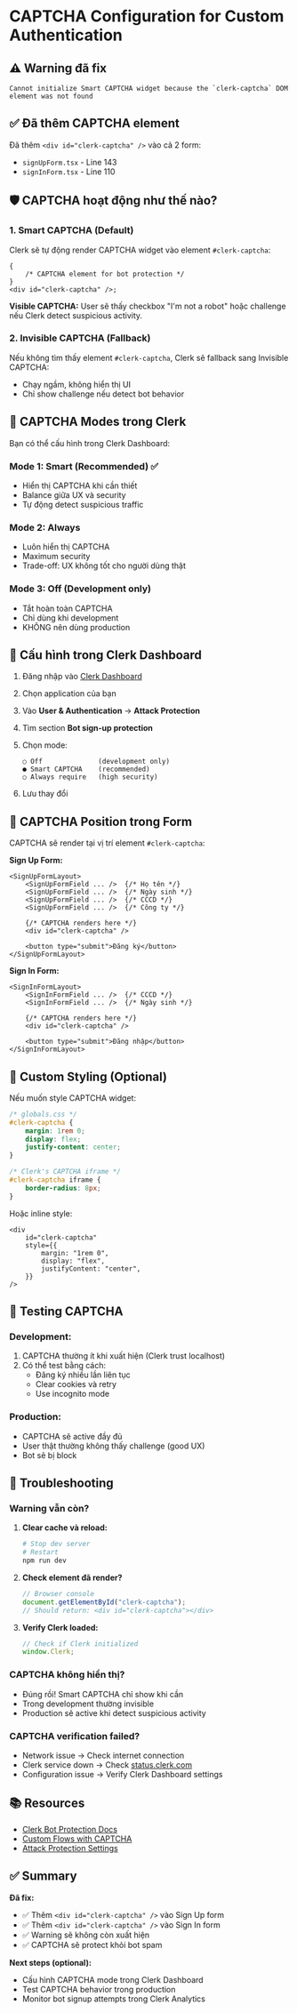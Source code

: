 # CAPTCHA Configuration for Custom Authentication

## ⚠️ Warning đã fix

```
Cannot initialize Smart CAPTCHA widget because the `clerk-captcha` DOM element was not found
```

## ✅ Đã thêm CAPTCHA element

Đã thêm `<div id="clerk-captcha" />` vào cả 2 form:

- `signUpForm.tsx` - Line 143
- `signInForm.tsx` - Line 110

## 🛡️ CAPTCHA hoạt động như thế nào?

### 1. Smart CAPTCHA (Default)

Clerk sẽ tự động render CAPTCHA widget vào element `#clerk-captcha`:

```tsx
{
    /* CAPTCHA element for bot protection */
}
<div id="clerk-captcha" />;
```

**Visible CAPTCHA:** User sẽ thấy checkbox "I'm not a robot" hoặc challenge nếu Clerk detect suspicious activity.

### 2. Invisible CAPTCHA (Fallback)

Nếu không tìm thấy element `#clerk-captcha`, Clerk sẽ fallback sang Invisible CAPTCHA:

- Chạy ngầm, không hiển thị UI
- Chỉ show challenge nếu detect bot behavior

## 🎯 CAPTCHA Modes trong Clerk

Bạn có thể cấu hình trong Clerk Dashboard:

### Mode 1: Smart (Recommended) ✅

- Hiển thị CAPTCHA khi cần thiết
- Balance giữa UX và security
- Tự động detect suspicious traffic

### Mode 2: Always

- Luôn hiển thị CAPTCHA
- Maximum security
- Trade-off: UX không tốt cho người dùng thật

### Mode 3: Off (Development only)

- Tắt hoàn toàn CAPTCHA
- Chỉ dùng khi development
- KHÔNG nên dùng production

## 🔧 Cấu hình trong Clerk Dashboard

1. Đăng nhập vào [Clerk Dashboard](https://dashboard.clerk.com)

2. Chọn application của bạn

3. Vào **User & Authentication** → **Attack Protection**

4. Tìm section **Bot sign-up protection**

5. Chọn mode:

    ```
    ○ Off              (development only)
    ● Smart CAPTCHA    (recommended)
    ○ Always require   (high security)
    ```

6. Lưu thay đổi

## 📍 CAPTCHA Position trong Form

CAPTCHA sẽ render tại vị trí element `#clerk-captcha`:

**Sign Up Form:**

```tsx
<SignUpFormLayout>
    <SignUpFormField ... />  {/* Họ tên */}
    <SignUpFormField ... />  {/* Ngày sinh */}
    <SignUpFormField ... />  {/* CCCD */}
    <SignUpFormField ... />  {/* Công ty */}

    {/* CAPTCHA renders here */}
    <div id="clerk-captcha" />

    <button type="submit">Đăng ký</button>
</SignUpFormLayout>
```

**Sign In Form:**

```tsx
<SignInFormLayout>
    <SignInFormField ... />  {/* CCCD */}
    <SignInFormField ... />  {/* Ngày sinh */}

    {/* CAPTCHA renders here */}
    <div id="clerk-captcha" />

    <button type="submit">Đăng nhập</button>
</SignInFormLayout>
```

## 🎨 Custom Styling (Optional)

Nếu muốn style CAPTCHA widget:

```css
/* globals.css */
#clerk-captcha {
    margin: 1rem 0;
    display: flex;
    justify-content: center;
}

/* Clerk's CAPTCHA iframe */
#clerk-captcha iframe {
    border-radius: 8px;
}
```

Hoặc inline style:

```tsx
<div
    id="clerk-captcha"
    style={{
        margin: "1rem 0",
        display: "flex",
        justifyContent: "center",
    }}
/>
```

## 🧪 Testing CAPTCHA

### Development:

1. CAPTCHA thường ít khi xuất hiện (Clerk trust localhost)
2. Có thể test bằng cách:
    - Đăng ký nhiều lần liên tục
    - Clear cookies và retry
    - Use incognito mode

### Production:

- CAPTCHA sẽ active đầy đủ
- User thật thường không thấy challenge (good UX)
- Bot sẽ bị block

## 🚨 Troubleshooting

### Warning vẫn còn?

1. **Clear cache và reload:**

    ```bash
    # Stop dev server
    # Restart
    npm run dev
    ```

2. **Check element đã render?**

    ```javascript
    // Browser console
    document.getElementById("clerk-captcha");
    // Should return: <div id="clerk-captcha"></div>
    ```

3. **Verify Clerk loaded:**
    ```javascript
    // Check if Clerk initialized
    window.Clerk;
    ```

### CAPTCHA không hiển thị?

- Đúng rồi! Smart CAPTCHA chỉ show khi cần
- Trong development thường invisible
- Production sẽ active khi detect suspicious activity

### CAPTCHA verification failed?

- Network issue → Check internet connection
- Clerk service down → Check [status.clerk.com](https://status.clerk.com)
- Configuration issue → Verify Clerk Dashboard settings

## 📚 Resources

- [Clerk Bot Protection Docs](https://clerk.com/docs/security/bot-protection)
- [Custom Flows with CAPTCHA](https://clerk.com/docs/guides/development/custom-flows/bot-sign-up-protection)
- [Attack Protection Settings](https://clerk.com/docs/security/attack-protection)

## ✅ Summary

**Đã fix:**

- ✅ Thêm `<div id="clerk-captcha" />` vào Sign Up form
- ✅ Thêm `<div id="clerk-captcha" />` vào Sign In form
- ✅ Warning sẽ không còn xuất hiện
- ✅ CAPTCHA sẽ protect khỏi bot spam

**Next steps (optional):**

- Cấu hình CAPTCHA mode trong Clerk Dashboard
- Test CAPTCHA behavior trong production
- Monitor bot signup attempts trong Clerk Analytics
